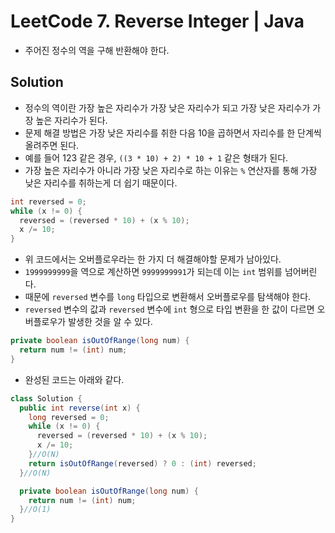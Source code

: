 # LeetCode 7. Reverse Integer | Java

- 주어진 정수의 역을 구해 반환해야 한다.

## Solution

- 정수의 역이란 가장 높은 자리수가 가장 낮은 자리수가 되고 가장 낮은 자리수가 가장 높은 자리수가 된다.
- 문제 해결 방법은 가장 낮은 자리수를 취한 다음 10을 곱하면서 자리수를 한 단계씩 올려주면 된다.
- 예를 들어 123 같은 경우, `((3 * 10) + 2) * 10 + 1` 같은 형태가 된다.
- 가장 높은 자리수가 아니라 가장 낮은 자리수로 하는 이유는 `%` 연산자를 통해 가장 낮은 자리수를 취하는게 더 쉽기 때문이다.

```java
int reversed = 0;
while (x != 0) {
  reversed = (reversed * 10) + (x % 10);
  x /= 10;
}
```

- 위 코드에서는 오버플로우라는 한 가지 더 해결해야할 문제가 남아있다.
- `1999999999`을 역으로 계산하면 `9999999991`가 되는데 이는 `int` 범위를 넘어버린다.
- 때문에 `reversed` 변수를 `long` 타입으로 변환해서 오버플로우를 탐색해야 한다.
- `reversed` 변수의 값과 `reversed` 변수에 `int` 형으로 타입 변환을 한 값이 다르면 오버플로우가 발생한 것을 알 수 있다.

```java
private boolean isOutOfRange(long num) {
  return num != (int) num;
}
```

- 완성된 코드는 아래와 같다.

```java
class Solution {
  public int reverse(int x) {
    long reversed = 0;
    while (x != 0) {
      reversed = (reversed * 10) + (x % 10);
      x /= 10;
    }//O(N)
    return isOutOfRange(reversed) ? 0 : (int) reversed;
  }//O(N)

  private boolean isOutOfRange(long num) {
    return num != (int) num;
  }//O(1)
}
```
